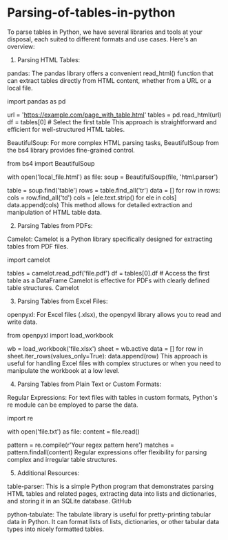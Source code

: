 # Parsing-of-tables-in-python

To parse tables in Python, we have several libraries and tools at your disposal, each suited to different formats and use cases. Here's an overview:

1. Parsing HTML Tables:

pandas: The pandas library offers a convenient read_html() function that can extract tables directly from HTML content, whether from a URL or a local file.

import pandas as pd

url = 'https://example.com/page_with_table.html'
tables = pd.read_html(url)
df = tables[0]  # Select the first table
This approach is straightforward and efficient for well-structured HTML tables.

BeautifulSoup: For more complex HTML parsing tasks, BeautifulSoup from the bs4 library provides fine-grained control.

from bs4 import BeautifulSoup

with open('local_file.html') as file:
    soup = BeautifulSoup(file, 'html.parser')

table = soup.find('table')
rows = table.find_all('tr')
data = []
for row in rows:
    cols = row.find_all('td')
    cols = [ele.text.strip() for ele in cols]
    data.append(cols)
This method allows for detailed extraction and manipulation of HTML table data.

2. Parsing Tables from PDFs:

Camelot: Camelot is a Python library specifically designed for extracting tables from PDF files.

import camelot

tables = camelot.read_pdf('file.pdf')
df = tables[0].df  # Access the first table as a DataFrame
Camelot is effective for PDFs with clearly defined table structures. 
Camelot

3. Parsing Tables from Excel Files:

openpyxl: For Excel files (.xlsx), the openpyxl library allows you to read and write data.

from openpyxl import load_workbook

wb = load_workbook('file.xlsx')
sheet = wb.active
data = []
for row in sheet.iter_rows(values_only=True):
    data.append(row)
This approach is useful for handling Excel files with complex structures or when you need to manipulate the workbook at a low level.

4. Parsing Tables from Plain Text or Custom Formats:

Regular Expressions: For text files with tables in custom formats, Python's re module can be employed to parse the data.

import re

with open('file.txt') as file:
    content = file.read()

pattern = re.compile(r'Your regex pattern here')
matches = pattern.findall(content)
Regular expressions offer flexibility for parsing complex and irregular table structures.

5. Additional Resources:

table-parser: This is a simple Python program that demonstrates parsing HTML tables and related pages, extracting data into lists and dictionaries, and storing it in an SQLite database. 
GitHub

python-tabulate: The tabulate library is useful for pretty-printing tabular data in Python. It can format lists of lists, dictionaries, or other tabular data types into nicely formatted tables.
